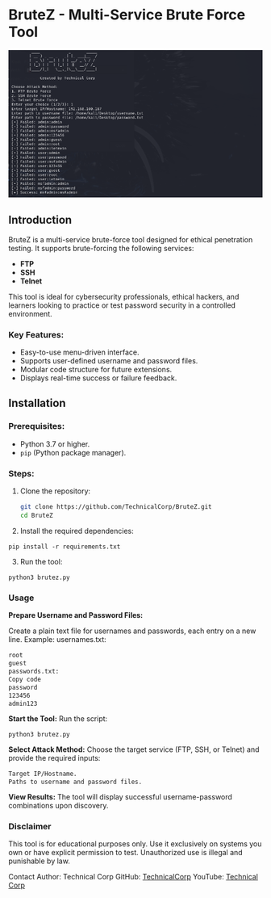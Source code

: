 # BruteZ - Multi-Service Brute Force Tool

![BruteZ Banner](brutz.png)

## Introduction
BruteZ is a multi-service brute-force tool designed for ethical penetration testing. It supports brute-forcing the following services:
- **FTP**
- **SSH**
- **Telnet**

This tool is ideal for cybersecurity professionals, ethical hackers, and learners looking to practice or test password security in a controlled environment.

### Key Features:
- Easy-to-use menu-driven interface.
- Supports user-defined username and password files.
- Modular code structure for future extensions.
- Displays real-time success or failure feedback.

## Installation

### Prerequisites:
- Python 3.7 or higher.
- `pip` (Python package manager).

### Steps:
1. Clone the repository:
   ```bash
   git clone https://github.com/TechnicalCorp/BruteZ.git
   cd BruteZ
2. Install the required dependencies:
```
pip install -r requirements.txt
```
3. Run the tool:
```
python3 brutez.py
```

### Usage
**Prepare Username and Password Files:**

Create a plain text file for usernames and passwords, each entry on a new line. Example:
usernames.txt:
```
root
guest
passwords.txt:
Copy code
password
123456
admin123
```
**Start the Tool:**
Run the script:
```
python3 brutez.py
```
**Select Attack Method:**
Choose the target service (FTP, SSH, or Telnet) and provide the required inputs:
```
Target IP/Hostname.
Paths to username and password files.
```
**View Results:**
The tool will display successful username-password combinations upon discovery.

### Disclaimer
This tool is for educational purposes only. Use it exclusively on systems you own or have explicit permission to test. Unauthorized use is illegal and punishable by law.

Contact
Author: Technical Corp
GitHub: [TechnicalCorp](https://github.com/techcorp/)
YouTube: [Technical Corp](https://youtube.com/@technicalcorp)
